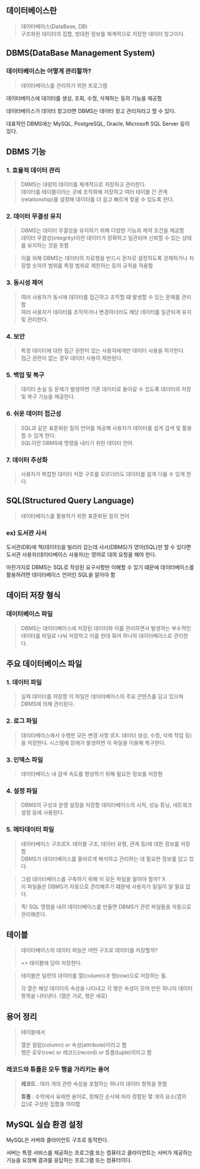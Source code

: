 ## 데이터베이스란   
> 데이터베이스(DataBase, DB)    
구조화된 데이터의 집합, 방대한 정보를 체계적으로 저장한 데이터 창고이다.   

## DBMS(DataBase Management System)  
### 데이터베이스는 어떻게 관리할까?   
> 데이터베이스를 관리하기 위한 프로그램   

데이터베이스에 데이터를 생성, 조회, 수정, 삭제하는 등의 기능을 제공함   

데이터베이스가 데이터 창고라면 DBMS는 데이터 창고 관리자라고 할 수 있다.  

대표적인 DBMS에는 MySQL, PostgreSQL, Oracle, Microsoft SQL Server 등이 있다.   

## DBMS 기능   
### 1. 효율적 데이터 관리  
> DBMS는 대량의 데이터를 체계적으로 저장하고 관리한다.  
데이터를 테이블이라는 곳에 조직화해 저장하고 여러 테이블 간 관계(relationship)를 설정해 데이터를 더 쉽고 빠르게 찾을 수 있도록 한다.   

### 2. 데이터 무결성 유지   
> DBMS는 데이터 무결성을 유지하기 위해 다양한 기능과 제약 조건을 제공함   
데이터 무결성(integrity)이란 데이터가 정확하고 일관되며 신뢰할 수 있는 상태를 유지하는 것을 뜻함   

> 이를 위해 DBMS는 데이터의 자료형을 반드시 문자로 설정하도록 강제하거나 저장할 숫자의 범위를 특정 범위로 제한하는 등의 규칙을 적용함   

### 3. 동시성 제어   
> 여러 사용자가 동시에 데이터를 접근하고 조작할 떄 발생할 수 있는 문제를 관리함   
여러 사용자가 데이터를 조작하거나 변경하더라도 해당 데이터를 일관되게 유지 및 관리한다.  

### 4. 보안   
> 특정 데이터에 대한 접근 권한이 있는 사용자에게만 데이터 사용을 허가한다.  
접근 권한이 없는 경우 데이터 사용이 제한된다.   

### 5. 백업 및 복구  
> 데이터 손실 등 문제가 발생하면 기존 데이터로 돌아갈 수 있도록 데이터의 저장 및 복구 기능을 제공한다.  

### 6. 쉬운 데이터 접근성   
> SQL과 같은 표준화된 질의 언어를 제공해 사용자가 데이터를 쉽게 검색 및 활용할 수 있게 한다.  
SQL이란 DBMS에 명령을 내리기 위한 데이터 언어.  

### 7. 데이터 추상화   
> 사용자가 복잡한 데이터 저장 구조를 모르더라도 데이터를 쉽게 다룰 수 있게 한다.   

## SQL(Structured Query Language)
> 데이터베이스를 활용하기 위한 표준화된 질의 언어 

### ex) 도서관 사서 
도서관(DB)에 책(데이터)을 빌리러 갔는데 사서(DBMS)가 영어(SQL)만 할 수 있다면 도서관 사용자(데이타베이스 사용자)는 영어로 대여 요청을 해야 한다.   

마찬가지로 DBMS는 SQL로 작성된 요구사항만 이해할 수 있기 떄문에 데이터베이스를 활용하려면 데이터베이스 언어인 SQL을 알아야 함 

## 데이터 저장 형식 
### 데이터베이스 파일 
> DBMS는 데이터베이스에 저장된 데이터와 이를 관리하면서 발생하는 부수적인 데이터를 파일로 나눠 저장하고 이를 한데 묶어 하나의 데이터베이스로 관리한다. 

## 주요 데이터베이스 파일 
### 1. 데이터 파일 
> 실제 데이터를 저장함 이 파일은 데이터베이스의 주요 콘텐츠를 담고 있으며 DBMS에 의해 관리된다.

### 2. 로그 파일
> 데이터베이스에서 수행한 모든 변경 사항 (EX. 데이터 생성, 수정, 삭제 작업 등)을 저장한다. 
시스템에 장애가 발생하면 이 파일을 이용해 복구한다. 

### 3. 인덱스 파일
> 데이터베이스 내 검색 속도를 향상하기 위해 필요한 정보를 저장함 

### 4. 설정 파일 
> DBMS의 구성과 운영 설정을 저장함 
데이터베이스의 시작, 성능 튜닝, 네트워크 설정 등에 사용된다.

### 5. 메타데이터 파일 
> 데이터베이스 구조(EX. 테이블 구조, 데이터 유형, 관계 등)에 대한 정보를 저장함   
DBMS가 데이터베이스를 올바르게 해석하고 관리하는 데 필요한 정보를 담고 있다.  

> 그럼 데이터베이스를 구축하기 위해 이 모든 파일을 알아야 할까? X  
이 파일들은 DBMS가 자동으로 관리해주기 떄문에 사용자가 일일이 알 필요 없다.

> 즉! SQL 명령을 내려 데이터베이스를 만들면 DBMS가 관련 파일들을 자동으로 관리해준다. 

## 테이블 
> 데이터베이스의 데이터 파일은 어떤 구조로 데이터를 저장할까?  
> 
> => 테이블에 담아 저장한다. 

> 테이블은 일련의 데이터를 열(column)과 행(row)으로 저장하는 틀.  
> 
> 각 열은 해당 데이터의 속성을 나타내고 각 행은 속성이 모여 만든 하나의 데이터 항목을 나타낸다.
(열은 가로, 행은 세로)

## 용어 정리
> 테이블에서   
> 
> 열은 컬럼(column) or 속성(attribute)이라고 함  
> 행은 로우(row) or 레코드(record) or 튜플(tuple)이라고 함   

###  레코드와  튜플은 모두 행을 가리키는 용어
> **레코드** : 여러 개의 관련 속성을 포함하는 하나의 데이터 항목을 뜻함   
> 
> **튜플** : 수학에서 유래한 용어로, 정해진 순서에 따라 정렬된 몇 개의 요소(열의 값)로 구성된 집합을 의미함 

## MySQL 실습 환경 설정 
MySQL은 서버와 클라이언트 구조로 동작한다.   

서버는 특정 서비스를 제공하는 프로그램 또는 컴퓨터고 클라이언트는 서버가 제공하는 기능을 요청해 결과를 응답하는 프로그램 또는 컴퓨터이다. 
